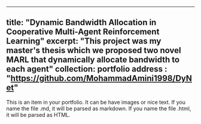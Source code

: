 
---
title: "Dynamic Bandwidth Allocation in Cooperative Multi-Agent Reinforcement Learning"
excerpt: "This project was my master's thesis which we proposed two novel MARL that dynamically allocate bandwidth to each agent"
collection: portfolio
address : "https://github.com/MohammadAmini1998/DyNet"
---

This is an item in your portfolio. It can be have images or nice text. If you name the file .md, it will be parsed as markdown. If you name the file .html, it will be parsed as HTML. 
